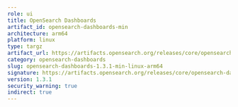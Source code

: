 ```yaml
---
role: ui
title: OpenSearch Dashboards
artifact_id: opensearch-dashboards-min
architecture: arm64
platform: linux
type: targz
artifact_url: https://artifacts.opensearch.org/releases/core/opensearch-dashboards/1.3.1/opensearch-dashboards-min-1.3.1-linux-arm64.tar.gz
category: opensearch-dashboards
slug: opensearch-dashboards-1.3.1-min-linux-arm64
signature: https://artifacts.opensearch.org/releases/core/opensearch-dashboards/1.3.1/opensearch-dashboards-min-1.3.1-linux-arm64.tar.gz.sig
version: 1.3.1
security_warning: true
indirect: true
---
```

